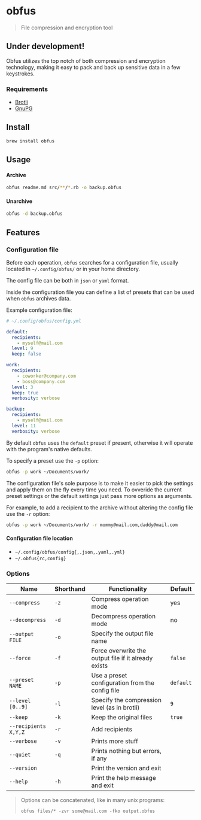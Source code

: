 # obfus
> File compression and encryption tool

## Under development!

Obfus utilizes the top notch of both compression and encryption technology, making it easy to pack and back up sensitive data in a few keystrokes.

### Requirements
- [Brotli](https://github.com/google/brotli)
- [GnuPG](https://github.com/gpg/gnupg)

## Install

```bash
brew install obfus
```

## Usage

#### Archive
```bash
obfus readme.md src/**/*.rb -o backup.obfus
```

#### Unarchive
```bash
obfus -d backup.obfus
```

## Features

### Configuration file
Before each operation, `obfus` searches for a configuration file, usually located in `~/.config/obfus/` or in your home directory.

The config file can be both in `json` or `yaml` format.

Inside the configuration file you can define a list of presets that can be used when `obfus` archives data.

Example configuration file:
```yaml
# ~/.config/obfus/config.yml

default:
  recipients:
    - myself@mail.com
  level: 9
  keep: false

work:
  recipients:
    - coworker@company.com
    - boss@company.com
  level: 3
  keep: true
  verbosity: verbose

backup:
  recipients:
    - myself@mail.com
  level: 11
  verbosity: verbose
```

By default `obfus` uses the `default` preset if present, otherwise it will operate with the program's native defaults.

To specify a preset use the `-p` option:

```bash
obfus -p work ~/Documents/work/
```

The configuration file's sole purpose is to make it easier to pick the settings and apply them on the fly every time you need.
To ovveride the current preset settings or the default settings just pass more options as arguments.

For example, to add a recipient to the archive without altering the config file use the `-r` option:

```bash
obfus -p work ~/Documents/work/ -r mommy@mail.com,daddy@mail.com
```

#### Configuration file location
- `~/.config/obfus/config{,.json,.yaml,.yml}`
- `~/.obfus{rc,config}`

### Options

|Name|Shorthand|Functionality|Default|
|-|-|-|-|
|`--compress`|`-z`|Compress operation mode|yes|
|`--decompress`|`-d`|Decompress operation mode|no|
|`--output FILE`|`-o`|Specify the output file name||
|`--force`|`-f`|Force overwrite the output file if it already exists|`false`|
|`--preset NAME`|`-p`|Use a preset configuration from the config file|`default`|
|`--level [0..9]`|`-l`|Specify the compression level (as in brotli)|`9`|
|`--keep`|`-k`|Keep the original files|`true`|
|`--recipients X,Y,Z`|`-r`|Add recipients||
|`--verbose`|`-v`|Prints more stuff||
|`--quiet`|`-q`|Prints nothing but errors, if any||
|`--version`||Print the version and exit||
|`--help`|`-h`|Print the help message and exit||

> Options can be concatenated, like in many unix programs:
>
> `obfus files/* -zvr some@mail.com -fko output.obfus`
